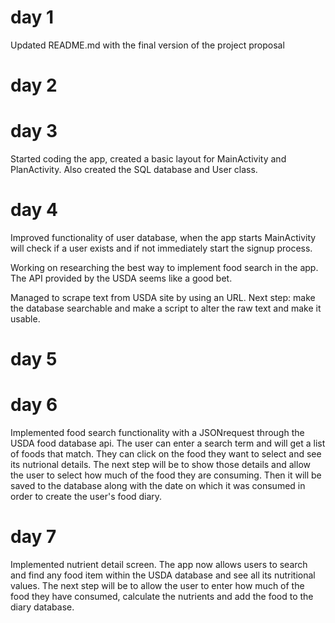 # day 1
Updated README.md with the final version of the project proposal

# day 2


# day 3
Started coding the app, created a basic layout for MainActivity and PlanActivity. Also created the SQL database and User class.

# day 4
Improved functionality of user database, when the app starts MainActivity will check if a user exists and if not immediately start the signup process. 

Working on researching the best way to implement food search in the app. The API provided by the USDA seems like a good bet.

Managed to scrape text from USDA site by using an URL. Next step: make the database searchable and make a script to alter the raw text and make it usable.

# day 5

# day 6
Implemented food search functionality with a JSONrequest through the USDA food database api. The user can enter a search term and will get a list of foods that match. They can click on the food they want to select and see its nutrional details. The next step will be to show those details and allow the user to select how much of the food they are consuming. Then it will be saved to the database along with the date on which it was consumed in order to create the user's food diary.

# day 7
Implemented nutrient detail screen. The app now allows users to search and find any food item within the USDA database and see all its nutritional values. The next step will be to allow the user to enter how much of the food they have consumed, calculate the nutrients and add the food to the diary database.
